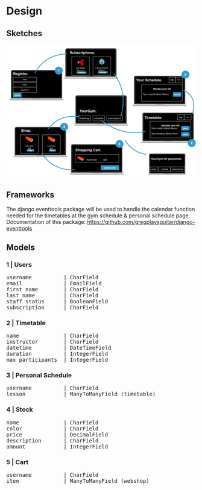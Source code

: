 # Design

## Sketches
![alt text][overview]

[overview]: https://github.com/LotteSuz/programmeerproject/blob/master/images/overview.png "Overview Sketch"

## Frameworks
The django eventtools package will be used to handle the calendar function needed for the timetables at the gym schedule & personal schedule page. Documentation of this package: https://github.com/gregplaysguitar/django-eventtools

## Models

### 1 | Users
<pre>
username          | CharField
email             | EmailField
first name        | CharField
last name         | CharField
staff status      | BooleanField
subscription      | CharField
</pre>

### 2 | Timetable
<pre>
name              | CharField
instructor        | CharField
datetime          | DateTimeField
duration          | IntegerField
max participants  | IntegerField
</pre>

### 3 | Personal Schedule
<pre>
username          | CharField
lesson            | ManyToManyField (timetable)
</pre>

### 4 | Stock
<pre>
name              | CharField
color             | CharField
price             | DecimalField
description       | CharField
amount            | IntegerField
</pre>

### 5 | Cart
<pre>
username          | CharField
item              | ManyToManyField (webshop)
</pre>
